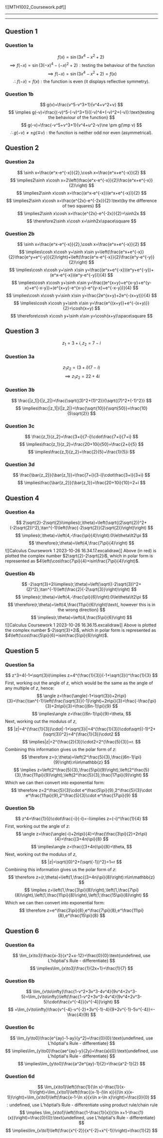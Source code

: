 ![[MTH1002_Coursework.pdf]]

___
___

## Question 1
### Question 1a
$$
f(x)=\sin(3x^4-x^2+2)\
$$
$$
\implies f(-x)=\sin(3(-x)^4-(-x)^2+2):\text{testing the behaviour of the function}
$$
$$
\implies f(-x)=\sin(3x^4-x^2+2)=f(x)
$$
$$
\therefore f(-x)=f(x):\text{the function is even (it displays reflective symmetry).}
$$
### Question 1b
$$
g(v)=\frac{v^5-v^3+1}{v^4+v^2+v}
$$
$$
\implies g(-v)=\frac{(-v)^5-(-v)^3+1}{(-v)^4+(-v)^2+(-v)}:\text{testing the behaviour of the function}
$$
$$
g(-v)=\frac{-v^5+v^3+1}{v^4+u^2-v}\ne \pm g(\mp v)
$$
$$
\therefore g(-v)\ne\pm g(\mp v):\text{the function is neither odd nor even (asymmetrical).}
$$
## Question 2
### Question 2a
$$
\sinh x=\frac{e^x-e^{-x}}{2},\cosh x=\frac{e^x+e^{-x}}{2}
$$
$$
\implies2\sinh x\cosh x=2\left(\frac{e^x-e^{-x}}{2}\frac{e^x+e^{-x}}{2}\right)
$$
$$
\implies2\sinh x\cosh x=\frac{(e^x-e^{-x})(e^x+e^{-x})}{2}
$$
$$
\implies2\sinh x\cosh x=\frac{e^{2x}-e^{-2x}}{2}:\text{by the difference of two squares}
$$
$$
\implies2\sinh x\cosh x=\frac{e^{2x}-e^{-2x}}{2}=\sinh2x
$$
$$
\therefore2\sinh x\cosh x=\sinh2x\space\square
$$
### Question 2b
$$
\sinh x=\frac{e^x-e^{-x}}{2},\cosh x=\frac{e^x+e^{-x}}{2}
$$
$$
\implies\cosh x\cosh y+\sinh x\sin y=\left(\frac{e^x+e^{-x}}{2}\frac{e^y+e^{-y}}{2}\right)+\left(\frac{e^x-e^{-x}}{2}\frac{e^y-e^{-y}}{2}\right)
$$
$$
\implies\cosh x\cosh y+\sinh x\sin y=\frac{(e^x+e^{-x})(e^y+e^{-y})+(e^x-e^{-x})(e^y-e^{-y})}{4}
$$
$$
\implies\cosh x\cosh y+\sinh x\sin y=\frac{(e^{x+y}+e^{x-y}+e^{y-x}+e^{-x-y})+(e^{x+y}-e^{x-y}-e^{y-x}+e^{-x-y})}{4}
$$
$$
\implies\cosh x\cosh y+\sinh x\sin y=\frac{2e^{x+y}+2e^{-(x+y)}}{4}
$$
$$
\implies\cosh x\cosh y+\sinh x\sin y=\frac{e^{(x+y)}+e^{-(x+y)}}{2}=\cosh(x+y)
$$
$$
\therefore\cosh x\cosh y+\sinh x\sin y=\cosh(x+y)\space\square
$$
## Question 3
$$
z_1=3+i,z_2=7-i
$$
### Question 3a
$$
z_1z_2=(3+i)(7-i)
$$
$$
\implies z_1z_2=22+4i
$$
### Question 3b
$$
\frac{|z_1|}{|z_2|}=\frac{\sqrt{(3)^2+(1)^2}}{\sqrt{(7)^2+(-1)^2}}
$$
$$
\implies\frac{|z_1|}{|z_2|}=\frac{\sqrt{10}}{\sqrt{50}}=\frac{10}{5\sqrt{2}}
$$
### Question 3c
$$
\frac{z_1}{z_2}=\frac{3+i}{7-i}\cdot\frac{7+i}{7+i}
$$
$$
\implies\frac{z_1}{z_2}=\frac{20+10i}{50}=\frac{2+i}{5}
$$
$$
\implies\frac{z_1}{z_2}=\frac{2}{5}+\frac{1}{5}i
$$
### Question 3d
$$
\frac{\bar{z_2}}{\bar{z_1}}=\frac{7+i}{3-i}\cdot\frac{3+i}{3+i}
$$
$$
\implies\frac{\bar{z_2}}{\bar{z_1}}=\frac{20+10i}{10}=2+i
$$
## Question 4
### Question 4a
$$
2\sqrt{2}-2\sqrt{2}i\implies(r,\theta)=\left(\sqrt{(2\sqrt{2})^2+(-2\sqrt{2})^2},\tan^{-1}\left(\frac{-2\sqrt{2}}{2\sqrt{2}}\right)\right)
$$
$$
\implies(r,\theta)=\left(4,-\frac{\pi}{4}\right):0\le\theta\lt2\pi
$$
$$
\therefore(r,\theta)=\left(4,\frac{7\pi}{4}\right)
$$
![[Calculus Coursework 1 2023-10-26 16.34.17.excalidraw]]
Above (in red) is plotted the complex number $2\sqrt{2}-2\sqrt{2}i$, which in polar form is represented as $4\left(\cos\frac{7\pi}{4}+isin\frac{7\pi}{4}\right)$.
### Question 4b
$$
-2\sqrt{3}+2i\implies(r,\theta)=\left(\sqrt{(-2\sqrt{3})^2+(2)^2},\tan^{-1}\left(\frac{2}{-2\sqrt{3}}\right)\right)
$$
$$
\implies(r,\theta)=\left(4,-\frac{\pi}{6}\right):0\le\theta\lt2\pi
$$
$$
\therefore(r,\theta)=\left(4,\frac{11\pi}{6}\right)\text{, however this is in the wrong direction}
$$
$$
\implies(r,\theta)=\left(4,\frac{5\pi}{6}\right)
$$
![[Calculus Coursework 1 2023-10-26 16.36.15.excalidraw]]
Above is plotted the complex number $-2\sqrt{3}+2i$, which in polar form is represented as $4\left(\cos\frac{5\pi}{6}+isin\frac{5\pi}{6}\right)$.
## Question 5
### Question 5a
$$
z^3=4(-1+\sqrt{3}i)\implies z=4^{\frac{1}{3}}(-1+\sqrt{3}i)^\frac{1}{3}
$$
First, working out the angle of $z$, which would be the same as the angle of any multiple of $z$, hence:
$$
\angle z=\frac{\angle(-1+\sqrt{3}i)+2n\pi}{3}=\frac{\tan^{-1}\left(\frac{\sqrt{3}}{-1}\right)+2n\pi}{3}=\frac{-\frac{\pi}{3}+2n\pi}{3}=\frac{(6n-1)\pi}{9}
$$
$$
\implies\angle z=\frac{(6n-1)\pi}{9}=\theta,
$$
Next, working out the modulus of $z$,
$$
|z|=4^{\frac{1}{3}}\cdot|-1+\sqrt{3}i|=4^{\frac{1}{3}}\cdot\sqrt{(-1)^2+(\sqrt{3})^2}=4^{\frac{1}{3}}\cdot2
$$
$$
\implies|z|=2^{\frac{2}{3}}\cdot2=2^{\frac{5}{3}}=r.
$$
Combining this information gives us the polar form of $z$:
$$
\therefore z=(r,\theta)=\left(2^\frac{5}{3},\frac{(6n-1)\pi}{9}\right):n\in\mathbb{z}
$$
$$
\implies z=\left(2^\frac{5}{3},\frac{5\pi}{9}\right),\left(2^\frac{5}{3},\frac{11\pi}{9}\right),\left(2^\frac{5}{3},\frac{17\pi}{9}\right)
$$
Which we can then convert into exponential form:
$$
\therefore z=2^\frac{5}{3}\cdot e^\frac{5\pi}{9},2^\frac{5}{3}\cdot e^\frac{11\pi}{9},2^\frac{5}{3}\cdot e^\frac{17\pi}{9}
$$
### Question 5b
$$
z^4=\frac{1}{i}\cdot\frac{-i}{-i}=-i\implies z=(-i)^\frac{1}{4}
$$
First, working out the angle of $z$:
$$
\angle z=\frac{\angle(-i)+2n\pi}{4}=\frac{\frac{3\pi}{2}+2n\pi}{4}=\frac{(3+4n)\pi}{8}
$$
$$
\implies\angle z=\frac{(3+4n)\pi}{8}=\theta,
$$
Next, working out the modulus of $z$,
$$
|z|=\sqrt{(0)^2+(\sqrt{-1})^2}=1=r
$$
Combining this information gives us the polar form of $z$:
$$
\therefore z=(r,\theta)=\left(1,\frac{(3+4n)\pi}{8}\right):n\in\mathbb{z}
$$
$$
\implies z=\left(1,\frac{3\pi}{8}\right),\left(1,\frac{7\pi}{8}\right),\left(1,\frac{11\pi}{8}\right),\left(1,\frac{15\pi}{8}\right)
$$
Which we can then convert into exponential form:
$$
\therefore z=e^\frac{3\pi}{8},e^\frac{7\pi}{8},e^\frac{11\pi}{8},e^\frac{15\pi}{8}
$$
## Question 6
### Question 6a
$$
\lim_{x\to3}\frac{x-3}{x^2+x-12}=\frac{0}{0}:\text{undefined, use L'hôptial's Rule - differentiate}
$$
$$
\implies\lim_{x\to3}\frac{1}{2x+1}=\frac{1}{7}
$$
### Question 6b
$$
\lim_{v\to\infty}\frac{1-v^2+3v^3-4v^4}{9v^4+2v^3-5}=\lim_{v\to\infty}\left(\frac{1-v^2+3v^3-4v^4}{9v^4+2v^3-5}\cdot\frac{v^{-4}}{v^{-4}}\right)
$$
$$
=\lim_{v\to\infty}\frac{v^{-4}-v^{-2}+3v^{-1}-4}{9+2v^{-1}-5v^{-4}}=-\frac{4}{9}
$$
### Question 6c
$$
\lim_{y\to0}\frac{e^{ay}-1-ay}{y^2}=\frac{0}{0}:\text{undefined, use L'hôptial's Rule - differentiate}
$$
$$
\implies\lim_{y\to0}\frac{ae^{ay}-y}{2y}=\frac{a}{0}:\text{undefined, use L'hôptial's Rule - differentiate}
$$
$$
\implies\lim_{y\to0}\frac{a^2e^{ay}-1}{2}=\frac{a^2-1}{2}
$$
### Question 6d
$$
\lim_{x\to1}\left(\frac{1}{\ln x}-\frac{1}{x-1}\right)=\lim_{x\to1}\left(\frac{(x-1)-(\ln x)}{(\ln x)(x-1)}\right)=\lim_{x\to1}\left(\frac{x-1-\ln x}{x\ln x-\ln x}\right)=\frac{0}{0}
$$
$$
:\text{undefined, use L'hôptial's Rule - differentiate using product rule/chain rule}
$$
$$
\implies \lim_{x\to1}\left(\frac{1-\frac{1}{x}}{\ln x+1-\frac{1}{x}}\right)=\frac{0}{0}:\text{undefined, use L'hôptial's Rule - differentiate}
$$
$$
\implies\lim_{x\to1}\left(\frac{x^{-2}}{x^{-2}+x^{-1}}\right)=\frac{1}{2}
$$
